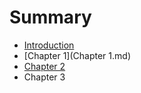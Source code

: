 # Summary

* [Introduction](README.md)
* [Chapter 1](Chapter 1.md)
* [Chapter 2](chapter_2.md)
* Chapter 3

